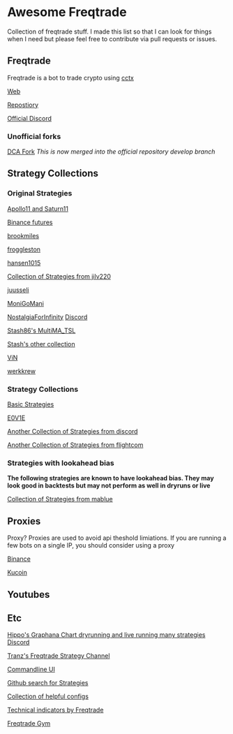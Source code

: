 # Awesome Freqtrade
Collection of freqtrade stuff. I made this list so that I can look for things when I need but please feel free to contribute via pull requests or issues. 

## Freqtrade
Freqtrade is a bot to trade crypto using [cctx](https://github.com/ccxt/ccxt)

[Web](https://www.freqtrade.io)

[Repostiory](https://github.com/freqtrade/freqtrade)

[Official Discord](https://discord.gg/uSekVf3B)

### Unofficial forks
[DCA Fork](https://github.com/MunkeyBalls/freqtrade/tree/dca-mqtt-update) *This is now merged into the official repository develop branch*


## Strategy Collections
### Original Strategies
[Apollo11 and Saturn11](https://github.com/shanejones/goddard)

[Binance futures](https://github.com/adrianceding/simple_binance_futures)

[brookmiles](https://github.com/brookmiles/freqtrade-stuff)

[froggleston](https://github.com/froggleston/cryptofrog-strategies)

[hansen1015](https://github.com/hansen1015/freqtrade_strategy)

[Collection of Strategies from jilv220](https://github.com/jilv220/freqtrade-stuff)

[juusseli](https://github.com/Juusseli/Trade)

[MoniGoMani](https://github.com/Rikj000/MoniGoMani)

[NostalgiaForInfinity](https://github.com/iterativv/NostalgiaForInfinity) [Discord](https://discord.gg/twKXhwmxzd)

[Stash86's MultiMA_TSL](https://github.com/stash86/MultiMA_TSL)

[Stash's other collection](https://github.com/stash86/freqtrade_stuff)

[ViN](https://github.com/BillGatesIII/Vires-in-Numeris)

[werkkrew](https://github.com/werkkrew/freqtrade-strategies)
### Strategy Collections
[Basic Strategies](https://github.com/freqtrade/freqtrade-strategies)

[E0V1E](https://github.com/ssssi/freqtrade_strs)

[Another Collection of Strategies from discord](https://github.com/phuchust/freqtrade_strategy)

[Another Collection of Strategies from flightcom](https://github.com/flightcom/freqtrade)
### Strategies with lookahead bias
**The following strategies are known to have lookahead bias. They may look good in backtests but may not perform as well in dryruns or live**

[Collection of Strategies from mablue](https://github.com/mablue/freqtrade-strategies)

## Proxies
Proxy? Proxies are used to avoid api theshold limiations. If you are running a few bots on a single IP, you should consider using a proxy

[Binance](https://github.com/nightshift2k/binance-proxy)

[Kucoin](https://github.com/mikekonan/freqtrade-proxy)

## Youtubes

## Etc
[Hippo's Graphana Chart dryrunning and live running many strategies](https://frequenthippo.com) [Discord](https://discord.gg/EKyvrmKYHH)

[Tranz's Freqtrade Strategy Channel](https://discord.gg/b8xmHugRTs)

[Commandline UI](https://github.com/froggleston/freqtrade-frogtrade9000)

[Github search for Strategies](https://github.com/search?o=desc&q=%22freqtrade.strategy.interface+import+IStrategy%22+in%3Afile+extension%3Apy+language%3APython+extension%3Apy+language%3APython+-istrategy.istrategy&s=indexed&type=Code)

[Collection of helpful configs](https://github.com/hippocritical/FreqtradeHelpers)

[Technical indicators by Freqtrade](https://github.com/freqtrade/technical)

[Freqtrade Gym](https://github.com/hugocen/freqtrade-gym)
